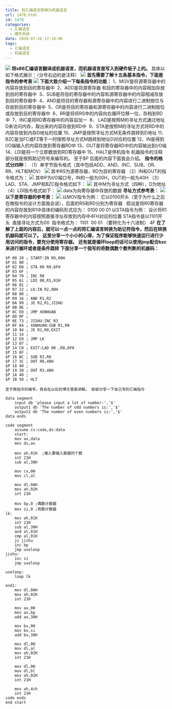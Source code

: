 ```yaml
---
title: 将汇编语言转换为机器语言
url: 1478.html
id: 1478
categories:
  - 汇编语言
  - 硬件系统
date: 2018-07-26 17:10:00
tags:
  - 汇编语言
  - 机器语言
---
```


![](http://47.100.4.8/wp-content/uploads/2018/07/QQ图片20180725093458.png) **将x86汇编语言翻译成机器语言，而机器语言是写入到硬件板子上的。** 具体以如下格式展示：（分号右边的是注释） ![](http://47.100.4.8/wp-content/uploads/2018/07/QQ图片20180726161957.png) **首先需要了解十五条基本指令，下面是指令的参考表** ![](http://47.100.4.8/wp-content/uploads/2018/07/QQ图片20180726162108.png) **下面大致介绍一下每条指令的功能：** 1、MOV是将源寄存器中的内容存放到目的寄存器中  2、ADD是将源寄存器 和目的寄存器中的内容相加存放到目的寄存器中  3、SUB是将目的寄存器中的内容和源寄存器中的内容相减存放到目的寄存器中  4、AND是将目的寄存器和源寄存器中的内容进行二进制按位与存放到目的寄存器中  5、OR是将目的寄存器和源寄存器中的内容进行二进制按位或存放到目的寄存器中  6、RR是将将RS中的内容向右循环位移一位，存档到RD中  7、INC是将RD寄存器中的内容自加一  8、 LAD是按照M的寻址方式通过地址D来访问内存，取出来的内容存放到RD中  9、STA是按照M的寻址方式将RD中的内容存放到内存D地址的位置 10、JMP是按照寻址方式M无条件跳转到D地址 11、BZC是当FC或FZ等于一时按照寻址方式M跳转到地址D对应的位置 12、IN是得到I/O端输入的内容存放到寄存器RD中 13、OUT是将寄存器RD中的内容输出到I/O端 14、LDI是将一个立即数放到RD寄存器中 15、HALT是停机指令 机器指令的注释部分就是按照助记符号来编写的。 至于$P 后面的内容下面我会介绍。 **指令的格式分四种：** （1）单字节指令格式（其中包括ADD、AND、INC、SUB、OR、RR、HLT和MOV） ![](http://47.100.4.8/wp-content/uploads/2018/07/QQ图片20180726162700.png) 其中RS为源寄存器，RD为目的寄存器 （2）IN和OUT的指令格式为： ![](http://47.100.4.8/wp-content/uploads/2018/07/QQ图片20180726162804.png) 其中P为I/O端口号，IN的一般为00H，OUT的一般为40H （3）LAD、STA、JMP和BZC指令格式如下： ![](http://47.100.4.8/wp-content/uploads/2018/07/QQ图片20180726163246.png) 其中M为寻址方式（四种），D为地址 （4）LDI指令格式如下： ![](http://47.100.4.8/wp-content/uploads/2018/07/QQ图片20180726163535.png) data为向寄存器中存放的数据 **寻址方式参考表：** ![](http://47.100.4.8/wp-content/uploads/2018/07/QQ图片20180726165040.png) **以下是寄存器的参考表：** ![](http://47.100.4.8/wp-content/uploads/2018/07/QQ图片20180726162414.png) 以MOV指令为例： 它以0100开头（至于为什么之后在微指令的设计方面我会说），后面的RS和RD分别为寄存器   假设是将R0寄存器的内容存放到R1中具体的编码形式应为： 0100 00 01 以STA指令为例： 设计将R1寄存器中的内容按照直接寻址存放到内存中4FH对应的位置 STA指令是以1101开头  直接寻址方式为00  指令格式为： 1101  00 01 （要转化为十六进制） 4F **在了解了上面的内容后，就可以一点一点的将汇编语言转换为助记符指令，然后在转换机器码就可以了。** **这里分享一个小小的心得，为了保证程序能够快速运行进行少用访问的指令，要充分使用寄存器。** **还有就是循环loop的话可以使用jmp配合bzc来进行循环或者是条件跳转** **下面分享一个我写的奇数偶数个数判断的机器码：**
```
$P 00 20 ; START:IN RO,00H
$P 01 00 ;
$P 02 D0 ; STA 00 R0,6FH
$P 03 6F ;
$P 04 70 ; INC R0
$P 05 61 ; LDI 00,R1,01H
$P 06 01 ;
$P 07 22 ; LK:IN R2,00H
$P 08 00 ;
$P 09 16 ; AND R1,R2
$P 0A 99 ; JE R2,R1,JISHU
$P 0B 0E ;
$P 0C E0 ; JMP XUNHUAN
$P 0D 0F ;
$P 0E 73 ; JISHU:INC R3
$P 0F 84 ; XUNHUAN:SUB R1,R0
$P 10 94 ; JE R1,R0,EXIT
$P 11 14 ;
$P 12 E0 ; JMP LK
$P 13 07 ;
$P 14 C0 ; EXIT:LAD 00 ,R0,6FH
$P 15 6F ;
$P 16 8C ; SUB R3,R0 
$P 17 3C ; OUT R0,40H
$P 18 40 ;
$P 19 30 ; OUT R3,40H
$P 1A 40 ;
$P 1B 50 ; HLT

至于微指令的编写，我会在以后的博文里面讲解。 偷偷分享一下自己写的汇编指令

data segment
	input db 'please input a lot of number:','$'
	output1 db 'The number of odd numbers is:','$'
	output2 db 'The number of even numbers is:','$'
data ends

code segment
	assume cs:code,ds:data
	start:
	mov ax,data
	mov ds,ax
	
	mov ah,01H  ;输入要输入数据的个数
	int 21H
	sub al,30H
 
	mov cx,0H
	mov cl,al
	
	mov dl,0AH
    mov ah,02H
    int 21H
    
	mov bp,0 ;偶数计数器
	mov si,0 ;奇数计数器
lk:	
	mov ah,01H
	int 21H
	sub al,30H
	and al,01H
	cmp al,01H
	jz jishu
	inc bp
	jmp useloop
jishu:
    inc si
    jmp useloop

useloop:
    loop lk
    
end1:
    mov dl,0AH
    mov ah,02H
    int 21H
    
    mov ax,0H
    mov ax,bp
    add ax,30H
    
    mov bx,0H
    mov bx,si
    add bx,30H
    
    mov dl,0H
    mov dl,al
    mov ah,02H
    int 21H
    
    mov dl,0H
    mov dl,bl
    mov ah,02H
    int 21H
    
    mov ah,4ch
    int 21H
code ends
end start
```
